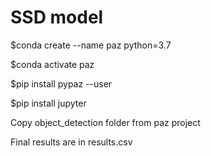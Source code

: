 
# SSD model

$conda create --name paz python=3.7

$conda activate paz

$pip install pypaz --user

$pip install jupyter

Copy object_detection folder from paz project

Final results are in results.csv